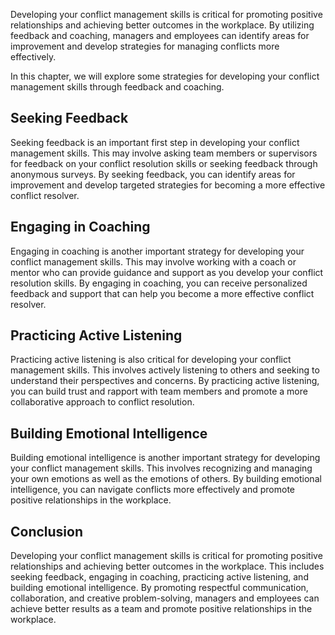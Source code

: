 
Developing your conflict management skills is critical for promoting positive relationships and achieving better outcomes in the workplace. By utilizing feedback and coaching, managers and employees can identify areas for improvement and develop strategies for managing conflicts more effectively.

In this chapter, we will explore some strategies for developing your conflict management skills through feedback and coaching.

Seeking Feedback
----------------

Seeking feedback is an important first step in developing your conflict management skills. This may involve asking team members or supervisors for feedback on your conflict resolution skills or seeking feedback through anonymous surveys. By seeking feedback, you can identify areas for improvement and develop targeted strategies for becoming a more effective conflict resolver.

Engaging in Coaching
--------------------

Engaging in coaching is another important strategy for developing your conflict management skills. This may involve working with a coach or mentor who can provide guidance and support as you develop your conflict resolution skills. By engaging in coaching, you can receive personalized feedback and support that can help you become a more effective conflict resolver.

Practicing Active Listening
---------------------------

Practicing active listening is also critical for developing your conflict management skills. This involves actively listening to others and seeking to understand their perspectives and concerns. By practicing active listening, you can build trust and rapport with team members and promote a more collaborative approach to conflict resolution.

Building Emotional Intelligence
-------------------------------

Building emotional intelligence is another important strategy for developing your conflict management skills. This involves recognizing and managing your own emotions as well as the emotions of others. By building emotional intelligence, you can navigate conflicts more effectively and promote positive relationships in the workplace.

Conclusion
----------

Developing your conflict management skills is critical for promoting positive relationships and achieving better outcomes in the workplace. This includes seeking feedback, engaging in coaching, practicing active listening, and building emotional intelligence. By promoting respectful communication, collaboration, and creative problem-solving, managers and employees can achieve better results as a team and promote positive relationships in the workplace.
